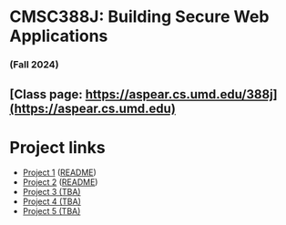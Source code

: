 # CMSC388J: Building Secure Web Applications
### (Fall 2024)

## [Class page: https://aspear.cs.umd.edu/388j](https://aspear.cs.umd.edu)

# Project links
 - [Project 1](https://classroom.github.com/a/7cRG4A__) ([README](fall2024/projects/project01.md))
 - [Project 2](https://classroom.github.com/a/veP06_ln) ([README](fall2024/projects/project02.md)) 
 - [Project 3 (TBA)]() 
 - [Project 4 (TBA)]() 
 - [Project 5 (TBA)]() 
